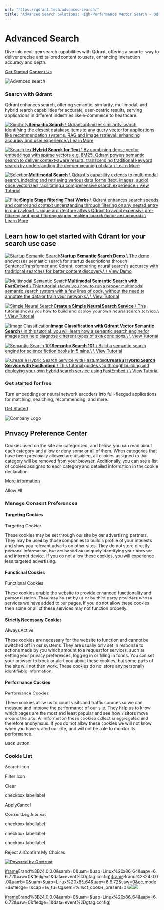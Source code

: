 ```yaml
---
url: "https://qdrant.tech/advanced-search/"
title: "Advanced Search Solutions: High-Performance Vector Search - Qdrant"
---
```


# Advanced Search

Dive into next-gen search capabilities with Qdrant, offering a smarter way to deliver precise and tailored content to users, enhancing interaction accuracy and depth.

[Get Started](https://cloud.qdrant.io/signup?ajs_anonymous_id=b1743f8b-55bf-4279-9446-1d89ea66203a) [Contact Us](https://qdrant.tech/contact-us/)

![Advanced search](https://qdrant.tech/img/vectors/vector-0.svg)

### Search with Qdrant

Qdrant enhances search, offering semantic, similarity, multimodal, and hybrid search capabilities for accurate, user-centric results, serving applications in different industries like e-commerce to healthcare.

[![Similarity](https://qdrant.tech/icons/outline/similarity-blue.svg)**Semantic Search** \\
Qdrant optimizes similarity search, identifying the closest database items to any query vector for applications like recommendation systems, RAG and image retrieval, enhancing accuracy and user experience.\\
Learn More](https://qdrant.tech/documentation/concepts/search/)

[![Search text](https://qdrant.tech/icons/outline/search-text-blue.svg)**Hybrid Search for Text** \\
By combining dense vector embeddings with sparse vectors e.g. BM25, Qdrant powers semantic search to deliver context-aware results, transcending traditional keyword search by understanding the deeper meaning of data.\\
Learn More](https://qdrant.tech/documentation/beginner-tutorials/hybrid-search-fastembed/)

[![Selection](https://qdrant.tech/icons/outline/selection-blue.svg)**Multimodal Search** \\
Qdrant's capability extends to multi-modal search, indexing and retrieving various data forms (text, images, audio) once vectorized, facilitating a comprehensive search experience.\\
View Tutorial](https://qdrant.tech/documentation/tutorials/multimodal-search-fastembed/)

[![Filter](https://qdrant.tech/icons/outline/filter-blue.svg)**Single Stage filtering That Works** \\
Qdrant enhances search speeds and control and context understanding through filtering on any nested entry in our payload. Unique architecture allows Qdrant to avoid expensive pre-filtering and post-filtering stages, making search faster and accurate.\\
Learn More](https://qdrant.tech/articles/filtrable-hnsw/)

## Learn how to get started with Qdrant for your search use case

[![Startup Semantic Search](https://qdrant.tech/img/advanced-search-use-cases/startup-semantic-search.svg)**Startup Semantic Search Demo** \\
The demo showcases semantic search for startup descriptions through SentenceTransformer and Qdrant, comparing neural search's accuracy with traditional searches for better content discovery.\\
\\
View Demo](https://demo.qdrant.tech/)

[![Multimodal Semantic Search](https://qdrant.tech/img/advanced-search-use-cases/multimodal-semantic-search.svg)**Multimodal Semantic Search with FastEmbed** \\
This tutorial shows you how to run a proper multimodal semantic search system with a few lines of code, without the need to annotate the data or train your networks.\\
\\
View Tutorial](https://qdrant.tech/documentation/tutorials/multimodal-search-fastembed/)

[![Simple Neural Search](https://qdrant.tech/img/advanced-search-use-cases/simple-neural-search.svg)**Create a Simple Neural Search Service** \\
This tutorial shows you how to build and deploy your own neural search service.\\
\\
View Tutorial](https://qdrant.tech/documentation/beginner-tutorials/neural-search/)

[![Image Classification](https://qdrant.tech/img/advanced-search-use-cases/image-classification.svg)**Image Classification with Qdrant Vector Semantic Search** \\
In this tutorial, you will learn how a semantic search engine for images can help diagnose different types of skin conditions.\\
\\
View Tutorial](https://www.youtube.com/watch?v=sNFmN16AM1o)

[![Semantic Search 101](https://qdrant.tech/img/advanced-search-use-cases/semantic-search-101.svg)**Semantic Search 101** \\
Build a semantic search engine for science fiction books in 5 mins.\\
\\
View Tutorial](https://qdrant.tech/documentation/beginner-tutorials/search-beginners/)

[![Create a Hybrid Search Service with FastEmbed](https://qdrant.tech/img/advanced-search-use-cases/hybrid-search-service-fastembed.svg)**Create a Hybrid Search Service with FastEmbed** \\
This tutorial guides you through building and deploying your own hybrid search service using FastEmbed.\\
\\
View Tutorial](https://qdrant.tech/documentation/beginner-tutorials/hybrid-search-fastembed/)

### Get started for free

Turn embeddings or neural network encoders into full-fledged applications for matching, searching, recommending, and more.

[Get Started](https://cloud.qdrant.io/signup?ajs_anonymous_id=b1743f8b-55bf-4279-9446-1d89ea66203a)

![Company Logo](https://cdn.cookielaw.org/logos/static/ot_company_logo.png)

## Privacy Preference Center

Cookies used on the site are categorized, and below, you can read about each category and allow or deny some or all of them. When categories that have been previously allowed are disabled, all cookies assigned to that category will be removed from your browser.
Additionally, you can see a list of cookies assigned to each category and detailed information in the cookie declaration.


[More information](https://qdrant.tech/legal/privacy-policy/#cookies-and-web-beacons)

Allow All

### Manage Consent Preferences

#### Targeting Cookies

Targeting Cookies

These cookies may be set through our site by our advertising partners. They may be used by those companies to build a profile of your interests and show you relevant adverts on other sites. They do not store directly personal information, but are based on uniquely identifying your browser and internet device. If you do not allow these cookies, you will experience less targeted advertising.

#### Functional Cookies

Functional Cookies

These cookies enable the website to provide enhanced functionality and personalisation. They may be set by us or by third party providers whose services we have added to our pages. If you do not allow these cookies then some or all of these services may not function properly.

#### Strictly Necessary Cookies

Always Active

These cookies are necessary for the website to function and cannot be switched off in our systems. They are usually only set in response to actions made by you which amount to a request for services, such as setting your privacy preferences, logging in or filling in forms. You can set your browser to block or alert you about these cookies, but some parts of the site will not then work. These cookies do not store any personally identifiable information.

#### Performance Cookies

Performance Cookies

These cookies allow us to count visits and traffic sources so we can measure and improve the performance of our site. They help us to know which pages are the most and least popular and see how visitors move around the site. All information these cookies collect is aggregated and therefore anonymous. If you do not allow these cookies we will not know when you have visited our site, and will not be able to monitor its performance.

Back Button

### Cookie List

Search Icon

Filter Icon

Clear

checkbox labellabel

ApplyCancel

ConsentLeg.Interest

checkbox labellabel

checkbox labellabel

checkbox labellabel

Reject AllConfirm My Choices

[![Powered by Onetrust](https://cdn.cookielaw.org/logos/static/powered_by_logo.svg)](https://www.onetrust.com/products/cookie-consent/)

[iframe](https://td.doubleclick.net/td/rul/10862264272?random=1748574433949&cv=11&fst=1748574433949&fmt=3&bg=ffffff&guid=ON&async=1&gtm=45be55s2v9117590405z8898302740za200zb898302740&gcd=13l3l3l3l1l1&dma=0&tag_exp=101509157~103116026~103130498~103130500~103200004~103233427~103252644~103252646~103351866~103351868~104481633~104481635~104559073~104559075&ptag_exp=101509157~103116026~103130498~103130500~103200004~103233427~103252644~103252646~103351866~103351868~104481633~104481635~104559073~104559075&u_w=1280&u_h=1024&url=https%3A%2F%2Fqdrant.tech%2Fadvanced-search%2F&_ng=1&hn=www.googleadservices.com&frm=0&tiba=Advanced%20Search%20Solutions%3A%20High-Performance%20Vector%20Search%20-%20Qdrant&npa=0&pscdl=noapi&auid=522343806.1748574434&uaa=x86&uab=64&uafvl=Google%2520Chrome%3B137.0.7151.55%7CChromium%3B137.0.7151.55%7CNot%252FA)Brand%3B24.0.0.0&uamb=0&uam=&uap=Linux%20x86_64&uapv=6.6.72&uaw=0&fledge=1&data=event%3Dgtag.config)[iframe](https://td.doubleclick.net/td/rul/10862264272?random=1748574433935&cv=11&fst=1748574433935&fmt=3&bg=ffffff&guid=ON&async=1&gcl_ctr=1&gtm=45be55s2v9117590405z8898302740za200zb898302740&gcd=13l3l3l3l1l1&dma=0&tag_exp=101509157~103116026~103130498~103130500~103200004~103233427~103252644~103252646~103351866~103351868~104481633~104481635~104559073~104559075~103308614&ptag_exp=101509157~103116026~103130498~103130500~103200004~103233427~103252644~103252646~103351866~103351868~104481633~104481635~104559073~104559075&u_w=1280&u_h=1024&url=https%3A%2F%2Fqdrant.tech%2Fadvanced-search%2F&_ng=1&label=_FJrCMev-7EDEND_w7so&hn=www.googleadservices.com&frm=0&tiba=Advanced%20Search%20Solutions%3A%20High-Performance%20Vector%20Search%20-%20Qdrant&value=0&bttype=purchase&npa=0&pscdl=noapi&auid=522343806.1748574434&uaa=x86&uab=64&uafvl=Google%2520Chrome%3B137.0.7151.55%7CChromium%3B137.0.7151.55%7CNot%252FA)Brand%3B24.0.0.0&uamb=0&uam=&uap=Linux%20x86_64&uapv=6.6.72&uaw=0&ec_mode=a&fledge=1&capi=1&_tu=Cg&em=tv.1&ct_cookie_present=0)![](https://t.co/1/i/adsct?bci=4&dv=America%2FAdak%26en-US%2Cen%26Google%20Inc.%26Linux%20x86_64%26255%261280%261024%264%2624%261280%261024%260%26na&eci=3&event=%7B%7D&event_id=a957d3ed-b723-4c59-85e7-be5d8fc3301c&integration=advertiser&p_id=Twitter&p_user_id=0&pl_id=1b9b82e2-5a58-4f3f-bbb3-32916bd966e6&tw_document_href=https%3A%2F%2Fqdrant.tech%2Fadvanced-search%2F&tw_iframe_status=0&txn_id=o81g6&type=javascript&version=2.3.33)![](https://analytics.twitter.com/1/i/adsct?bci=4&dv=America%2FAdak%26en-US%2Cen%26Google%20Inc.%26Linux%20x86_64%26255%261280%261024%264%2624%261280%261024%260%26na&eci=3&event=%7B%7D&event_id=a957d3ed-b723-4c59-85e7-be5d8fc3301c&integration=advertiser&p_id=Twitter&p_user_id=0&pl_id=1b9b82e2-5a58-4f3f-bbb3-32916bd966e6&tw_document_href=https%3A%2F%2Fqdrant.tech%2Fadvanced-search%2F&tw_iframe_status=0&txn_id=o81g6&type=javascript&version=2.3.33)

[iframe](https://td.doubleclick.net/td/rul/10862264272?random=1748574435011&cv=11&fst=1748574435011&fmt=3&bg=ffffff&guid=ON&async=1&gtm=45be55s2v9117590405za200zb898302740&gcd=13l3l3l3l1l1&dma=0&tag_exp=101509157~103116026~103130498~103130500~103200004~103233427~103252644~103252646~103351866~103351868~104481633~104481635~104559073~104559075&ptag_exp=101509157~103116026~103130498~103130500~103200004~103233427~103252644~103252646~103351866~103351868~104481633~104481635~104559073~104559075&u_w=1280&u_h=1024&url=https%3A%2F%2Fqdrant.tech%2Fadvanced-search%2F&_ng=1&hn=www.googleadservices.com&frm=0&tiba=Advanced%20Search%20Solutions%3A%20High-Performance%20Vector%20Search%20-%20Qdrant&did=dZTQ1Zm&gdid=dZTQ1Zm&npa=0&pscdl=noapi&auid=522343806.1748574434&uaa=x86&uab=64&uafvl=Google%2520Chrome%3B137.0.7151.55%7CChromium%3B137.0.7151.55%7CNot%252FA)Brand%3B24.0.0.0&uamb=0&uam=&uap=Linux%20x86_64&uapv=6.6.72&uaw=0&fledge=1&data=event%3Dgtag.config)